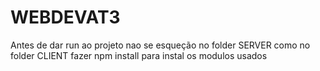 # WEBDEVAT3
Antes de dar run ao projeto nao se esqueção no folder SERVER como no folder CLIENT fazer npm install para instal os modulos usados

